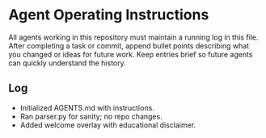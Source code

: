 # Agent Operating Instructions

All agents working in this repository must maintain a running log in this file.
After completing a task or commit, append bullet points describing what you changed or ideas for future work. Keep entries brief so future agents can quickly understand the history.

## Log

- Initialized AGENTS.md with instructions.
- Ran parser.py for sanity; no repo changes.
- Added welcome overlay with educational disclaimer.
